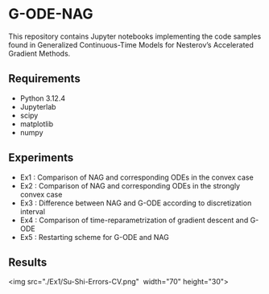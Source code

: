 # G-ODE-NAG

This repository contains Jupyter notebooks implementing the code samples found in Generalized Continuous-Time Models for Nesterov’s Accelerated Gradient Methods.


## Requirements
- Python 3.12.4
- Jupyterlab
- scipy
- matplotlib
- numpy

## Experiments
- Ex1 : Comparison of NAG and corresponding ODEs in the convex case
- Ex2 : Comparison of NAG and corresponding ODEs in the strongly convex case
- Ex3 : Difference between NAG and G-ODE according to discretization interval
- Ex4 : Comparison of time-reparametrization of gradient descent and G-ODE
- Ex5 : Restarting scheme for G-ODE and NAG

## Results

<img src="./Ex1/Su-Shi-Errors-CV.png"  width="70" height="30">